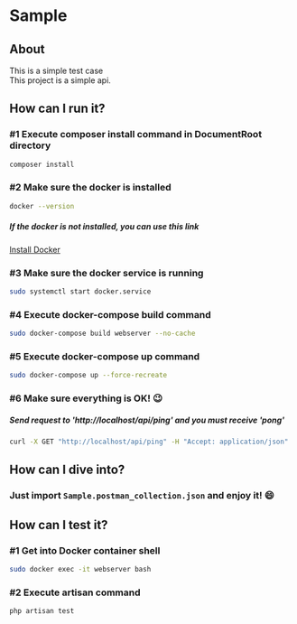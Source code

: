 # Sample
## About
This is a simple test case  
This project is a simple api.


## How can I run it?
### #1 Execute composer install command in DocumentRoot directory
```bash
composer install
```

### #2 Make sure the docker is installed
```bash
docker --version
```
##### If the docker is not installed, you can use this link
<a href="https://docs.docker.com/engine/install/">Install Docker</a>

### #3 Make sure the docker service is running
```bash
sudo systemctl start docker.service
```

### #4 Execute docker-compose build command
```bash
sudo docker-compose build webserver --no-cache
```

### #5 Execute docker-compose up command
```bash
sudo docker-compose up --force-recreate
```

### #6 Make sure everything is OK! :wink:
##### Send request to 'http://localhost/api/ping' and you must receive 'pong'
```bash
curl -X GET "http://localhost/api/ping" -H "Accept: application/json"
```


## How can I dive into?
### Just import `Sample.postman_collection.json` and enjoy it! :smile:

  
## How can I test it?
### #1 Get into Docker container shell
```bash
sudo docker exec -it webserver bash
```

### #2 Execute artisan command
```bash
php artisan test
```